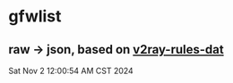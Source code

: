# gfwlist
## raw -> json, based on [v2ray-rules-dat](https://github.com/Loyalsoldier/v2ray-rules-dat)
Sat Nov  2 12:00:54 AM CST 2024

